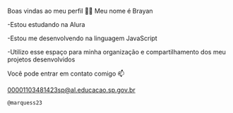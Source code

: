  Boas vindas ao meu perfil 💙💙
     Meu nome é Brayan
     
-Estou estudando na Alura

-Estou me desenvolvendo na linguagem JavaScript

-Utilizo esse espaço para minha organização e compartilhamento dos meu projetos desenvolvidos

 Você pode entrar em contato comigo 📫
 
 00001103481423sp@al.educacao.sp.gov.br

    @marquess23

    
